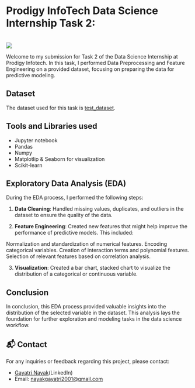 # Prodigy InfoTech Data Science Internship Task 2:
<br>
<img src=ds 2.png>

Welcome to my submission for Task 2 of the Data Science Internship at Prodigy Infotech. In this task, I performed Data Preprocessing and Feature Engineering on a provided dataset, focusing on preparing the data for predictive modeling.

## Dataset

The dataset used for this task is <a href=test.csv>test_dataset</a>. 

## Tools and Libraries used
- Jupyter notebook
- Pandas
- Numpy
- Matplotlip & Seaborn for visualization
- Scikit-learn


## Exploratory Data Analysis (EDA)

During the EDA process, I performed the following steps:

1. **Data Cleaning**: Handled missing values, duplicates, and outliers in the dataset to ensure the quality of the data.
   
3. **Feature Engineering**: Created new features that might help improve the performance of predictive models. This included:

Normalization and standardization of numerical features.
Encoding categorical variables.
Creation of interaction terms and polynomial features.
Selection of relevant features based on correlation analysis.

3. **Visualization**: Created a bar chart, stacked chart to visualize the distribution of a categorical or continuous variable. 



## Conclusion

In conclusion, this EDA process provided valuable insights into the distribution of the selected variable in the dataset. This analysis lays the foundation for further exploration and modeling tasks in the data science workflow.


## 📬 Contact

For any inquiries or feedback regarding this project, please contact:

- <a>[Gayatri Nayak](https://www.linkedin.com/in/gayatri-nayak123)(LinkedIn)</a>
- Email: nayakgayatri2001@gmail.com
